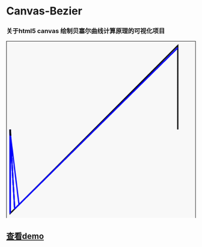# Canvas-Bezier
### 关于html5 canvas 绘制贝塞尔曲线计算原理的可视化项目

![image](https://raw.githubusercontent.com/a876691666/Canvas-Bezier/master/img/bse.gif)


## [查看demo](https://a876691666.github.io/Canvas-Bezier/view.html)
